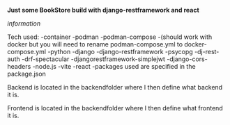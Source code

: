 **Just some BookStore build with django-restframework and react**

*information*

Tech used:
-container
  -podman
    -podman-compose
  -(should work with docker but you will need to rename podman-compose.yml to docker-compose.yml
-python
  -django
  -django-restframework
  -psycopg
  -dj-rest-auth
  -drf-spectacular
  -djangorestframework-simplejwt
  -django-cors-headers
-node.js
  -vite
    -react
      -packages used are specified in the package.json


Backend is located in the backendfolder where I then define what backend it is.

Frontend is located in the backendfolder where I then define what frontend it is.
